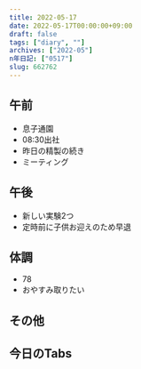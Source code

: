 ```yaml
---
title: 2022-05-17
date: 2022-05-17T00:00:00+09:00
draft: false
tags: ["diary", ""]
archives: ["2022-05"]
n年日記: ["0517"]
slug: 662762
---
```

## 午前
- 息子通園
- 08:30出社
- 昨日の精製の続き
- ミーティング
## 午後
- 新しい実験2つ
- 定時前に子供お迎えのため早退
## 体調
- 78
- おやすみ取りたい
## その他
## 今日のTabs